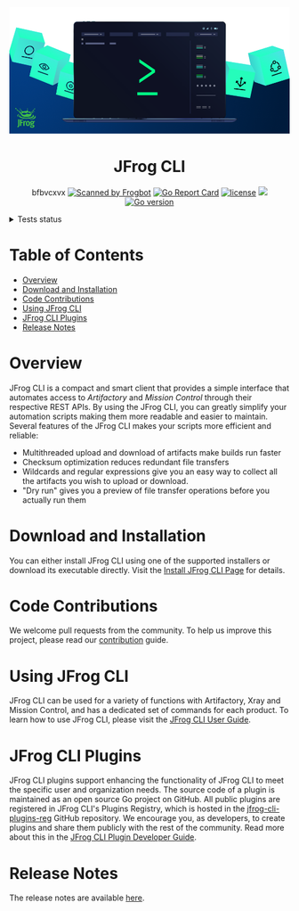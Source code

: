 [![JFrog CLI](images/jfrog-cli-intro.png)](https://github.com/jfrog/jfrog-cli)

<div align="center">

# JFrog CLI
bfbvcxvx
[![Scanned by Frogbot](https://raw.github.com/jfrog/frogbot/master/images/frogbot-badge.svg)](https://github.com/jfrog/frogbot#readme)
[![Go Report Card](https://goreportcard.com/badge/github.com/jfrog/jfrog-cli)](https://goreportcard.com/report/github.com/jfrog/jfrog-cli)
[![license](https://img.shields.io/badge/License-Apache_2.0-blue.svg?style=flat)](https://raw.githubusercontent.com/jfrog/jfrog-cli/v2/LICENSE) [![](https://img.shields.io/badge/Docs-%F0%9F%93%96-blue)](https://www.jfrog.com/confluence/display/CLI/JFrog+CLI)
[![Go version](https://img.shields.io/github/go-mod/go-version/jfrog/jfrog-cli)](https://tip.golang.org/doc/go1.20)

</div>

<details>
    <summary>Tests status</summary>
    <table>
        <tr>
            <th></th>
            <th width="100">V2</th>
            <th width="100">DEV</th>
        </tr>
        <div align="center">
            <tr>
                <td><img src="./images/artifactory.png" alt="artifactory"> Artifactory</td>
                <td>
                    <a href="https://github.com/jfrog/jfrog-cli/actions/workflows/artifactoryTests.yml?query=branch%3Av2">
                        <img src="https://github.com/jfrog/jfrog-cli/actions/workflows/artifactoryTests.yml/badge.svg?branch=v2" alt="">
                    </a>
                </td>
                <td>
                    <a href="https://github.com/jfrog/jfrog-cli/actions/workflows/artifactoryTests.yml?query=branch%3Adev">
                        <img src="https://github.com/jfrog/jfrog-cli/actions/workflows/artifactoryTests.yml/badge.svg?branch=dev" alt="">
                    </a>
                </td>
            </tr>
            <tr>
                <td><img src="./images/xray.png" alt="xray"> Xray</td>
                <td>
                    <a href="https://github.com/jfrog/jfrog-cli/actions/workflows/xrayTests.yml?query=branch%3Av2">
                        <img src="https://github.com/jfrog/jfrog-cli/actions/workflows/xrayTests.yml/badge.svg?branch=v2" alt="">
                    </a>
                </td>
                <td>
                    <a href="https://github.com/jfrog/jfrog-cli/actions/workflows/xrayTests.yml?query=branch%3Adev">
                        <img src="https://github.com/jfrog/jfrog-cli/actions/workflows/xrayTests.yml/badge.svg?branch=dev" alt="">
                    </a>
                </td>
            </tr>
            <tr>
                <td><img src="./images/distribution.png" alt="distribution"> Distribution</td>
                <td>
                    <a href="https://github.com/jfrog/jfrog-cli/actions/workflows/distributionTests.yml?query=branch%3Av2">
                        <img src="https://github.com/jfrog/jfrog-cli/actions/workflows/distributionTests.yml/badge.svg?branch=v2" alt="">
                    </a>
                </td>
                <td>
                    <a href="https://github.com/jfrog/jfrog-cli/actions/workflows/distributionTests.yml?query=branch%3Adev">
                        <img src="https://github.com/jfrog/jfrog-cli/actions/workflows/distributionTests.yml/badge.svg?branch=dev" alt="">
                    </a>
                </td>
            </tr>
            <tr>
                <td><img src="./images/access.png" alt="access"> Access</td>
                <td>
                    <a href="https://github.com/jfrog/jfrog-cli/actions/workflows/accessTests.yml?query=branch%3Av2">
                        <img src="https://github.com/jfrog/jfrog-cli/actions/workflows/accessTests.yml/badge.svg?branch=v2" alt="">
                    </a>
                </td>
                <td>
                    <a href="https://github.com/jfrog/jfrog-cli/actions/workflows/accessTests.yml?query=branch%3Adev">
                        <img src="https://github.com/jfrog/jfrog-cli/actions/workflows/accessTests.yml/badge.svg?branch=dev" alt="">
                    </a>
                </td>
            </tr>
            <tr>
                <td><img src="./images/maven.png" alt="maven"> Maven</td>
                <td>
                    <a href="https://github.com/jfrog/jfrog-cli/actions/workflows/mavenTests.yml?query=branch%3Av2">
                        <img src="https://github.com/jfrog/jfrog-cli/actions/workflows/mavenTests.yml/badge.svg?branch=v2" alt="">
                    </a>
                </td>
                <td>
                    <a href="https://github.com/jfrog/jfrog-cli/actions/workflows/mavenTests.yml?query=branch%3Adev">
                        <img src="https://github.com/jfrog/jfrog-cli/actions/workflows/mavenTests.yml/badge.svg?branch=dev" alt="">
                    </a>
                </td>
            </tr>
            <tr>
                <td><img src="./images/gradle.png" alt="gradle"> Gradle</td>
                <td>
                    <a href="https://github.com/jfrog/jfrog-cli/actions/workflows/gradleTests.yml?query=branch%3Av2">
                        <img src="https://github.com/jfrog/jfrog-cli/actions/workflows/gradleTests.yml/badge.svg?branch=v2" alt="">
                    </a>
                </td>
                <td>
                    <a href="https://github.com/jfrog/jfrog-cli/actions/workflows/gradleTests.yml?query=branch%3Adev">
                        <img src="https://github.com/jfrog/jfrog-cli/actions/workflows/gradleTests.yml/badge.svg?branch=dev" alt="">
                    </a>
                </td>
            </tr>
            <tr>
                <td><img src="./images/npm.png" alt="npm"> npm</td>
                <td>
                    <a href="https://github.com/jfrog/jfrog-cli/actions/workflows/npmTests.yml?query=branch%3Av2">
                        <img src="https://github.com/jfrog/jfrog-cli/actions/workflows/npmTests.yml/badge.svg?branch=v2" alt="">
                    </a>
                </td>
                <td>
                    <a href="https://github.com/jfrog/jfrog-cli/actions/workflows/npmTests.yml?query=branch%3Adev">
                        <img src="https://github.com/jfrog/jfrog-cli/actions/workflows/npmTests.yml/badge.svg?branch=dev" alt="">
                    </a>
                </td>
            </tr>
            <tr>
                <td><img src="./images/docker.png" alt="docker"> Docker</td>
                <td>
                    <a href="https://github.com/jfrog/jfrog-cli/actions/workflows/dockerTests.yml?query=branch%3Av2">
                        <img src="https://github.com/jfrog/jfrog-cli/actions/workflows/dockerTests.yml/badge.svg?branch=v2" alt="">
                    </a>
                </td>
                <td>
                    <a href="https://github.com/jfrog/jfrog-cli/actions/workflows/dockerTests.yml?query=branch%3Adev">
                        <img src="https://github.com/jfrog/jfrog-cli/actions/workflows/dockerTests.yml/badge.svg?branch=dev" alt="">
                    </a>
                </td>
            </tr>
            <tr>
               <td><img src="./images/podman.png" alt="podman"> Podman</td>
               <td>
                  <a href="https://github.com/jfrog/jfrog-cli/actions/workflows/podmanTests.yml?query=branch%3Av2">
                     <img src="https://github.com/jfrog/jfrog-cli/actions/workflows/podmanTests.yml/badge.svg?branch=v2" alt="">
                  </a>
               </td>
               <td>
                  <a href="https://github.com/jfrog/jfrog-cli/actions/workflows/podmanTests.yml?query=branch%3Adev">
                     <img src="https://github.com/jfrog/jfrog-cli/actions/workflows/podmanTests.yml/badge.svg?branch=dev" alt="">
                  </a>
               </td>
            </tr>
            <tr>
                <td><img src="./images/nuget.png" alt="nuget"> NuGet</td>
                <td>
                    <a href="https://github.com/jfrog/jfrog-cli/actions/workflows/nugetTests.yml?query=branch%3Av2">
                        <img src="https://github.com/jfrog/jfrog-cli/actions/workflows/nugetTests.yml/badge.svg?branch=v2" alt="">
                    </a>
                </td>
                <td>
                    <a href="https://github.com/jfrog/jfrog-cli/actions/workflows/nugetTests.yml?query=branch%3Adev">
                        <img src="https://github.com/jfrog/jfrog-cli/actions/workflows/nugetTests.yml/badge.svg?branch=dev" alt="">
                    </a>
                </td>
            </tr>
            <tr>
                <td><img src="./images/python.png" alt="python"> Python</td>
                <td>
                    <a href="https://github.com/jfrog/jfrog-cli/actions/workflows/pythonTests.yml?query=branch%3Av2">
                        <img src="https://github.com/jfrog/jfrog-cli/actions/workflows/pythonTests.yml/badge.svg?branch=v2" alt="">
                    </a>
                </td>
                <td>
                    <a href="https://github.com/jfrog/jfrog-cli/actions/workflows/pythonTests.yml?query=branch%3Adev">
                        <img src="https://github.com/jfrog/jfrog-cli/actions/workflows/pythonTests.yml/badge.svg?branch=dev" alt="">
                    </a>
                </td>
            </tr>
            <tr>
                <td><img src="./images/go.png" alt="go"> Go</td>
                <td>
                    <a href="https://github.com/jfrog/jfrog-cli/actions/workflows/goTests.yml?query=branch%3Av2">
                        <img src="https://github.com/jfrog/jfrog-cli/actions/workflows/goTests.yml/badge.svg?branch=v2" alt="">
                    </a>
                </td>
                <td>
                    <a href="https://github.com/jfrog/jfrog-cli/actions/workflows/goTests.yml?query=branch%3Adev">
                        <img src="https://github.com/jfrog/jfrog-cli/actions/workflows/goTests.yml/badge.svg?branch=dev" alt="">
                    </a>
                </td>
            </tr>
            <tr>
                <td> 📃 Scripts</td>
                <td>
                    <a href="https://github.com/jfrog/jfrog-cli/actions/workflows/scriptTests.yml?query=branch%3Av2">
                        <img src="https://github.com/jfrog/jfrog-cli/actions/workflows/goTests.yml/badge.svg?branch=v2" alt="">
                    </a>
                </td>
                <td>
                    <a href="https://github.com/jfrog/jfrog-cli/actions/workflows/scriptTests.yml?query=branch%3Adev">
                        <img src="https://github.com/jfrog/jfrog-cli/actions/workflows/goTests.yml/badge.svg?branch=dev" alt="">
                    </a>
                </td>
            </tr>
            <tr>
                <td>📊 Code Analysis</td>
                <td>
                    <a href="https://github.com/jfrog/jfrog-cli/actions/workflows/analysis.yml?query=branch%3Av2">
                        <img src="https://github.com/jfrog/jfrog-cli/actions/workflows/analysis.yml/badge.svg?branch=v2" alt="">
                    </a>
                </td>
                <td>
                    <a href="https://github.com/jfrog/jfrog-cli/actions/workflows/analysis.yml?query=branch%3Adev">
                        <img src="https://github.com/jfrog/jfrog-cli/actions/workflows/analysis.yml/badge.svg?branch=dev" alt="">
                    </a>
                </td>
            </tr>
            <tr>
                <td>🔌 Plugins</td>
                <td>
                    <a href="https://github.com/jfrog/jfrog-cli/actions/workflows/pluginsTests.yml?query=branch%3Av2">
                        <img src="https://github.com/jfrog/jfrog-cli/actions/workflows/pluginsTests.yml/badge.svg?branch=v2" alt="">
                    </a>
                </td>
                <td>
                    <a href="https://github.com/jfrog/jfrog-cli/actions/workflows/pluginsTests.yml?query=branch%3Adev">
                        <img src="https://github.com/jfrog/jfrog-cli/actions/workflows/pluginsTests.yml/badge.svg?branch=dev" alt="">
                    </a>
                </td>
            </tr>
            <tr>
                <td>☁️ Transfer To Cloud</td>
                <td>
                    <a href="https://github.com/jfrog/jfrog-cli/actions/workflows/transferTests.yml?query=branch%3Av2">
                        <img src="https://github.com/jfrog/jfrog-cli/actions/workflows/transferTests.yml/badge.svg?branch=v2" alt="">
                    </a>
                </td>
                <td>
                    <a href="https://github.com/jfrog/jfrog-cli/actions/workflows/transferTests.yml?query=branch%3Adev">
                        <img src="https://github.com/jfrog/jfrog-cli/actions/workflows/transferTests.yml/badge.svg?branch=dev" alt="">
                    </a>
                </td>
            </tr>
        </div>
    </table>
</details>

# Table of Contents

- [Overview](#overview)
- [Download and Installation](#download-and-installation)
- [Code Contributions](#code-contributions)
- [Using JFrog CLI](#using-jfrog-cli)
- [JFrog CLI Plugins](#jfrog-cli-plugins)
- [Release Notes](#release-notes)

# Overview

JFrog CLI is a compact and smart client that provides a simple interface that automates access to _Artifactory_ and
_Mission Control_ through their respective REST APIs.
By using the JFrog CLI, you can greatly simplify your automation scripts making them more readable and easier to
maintain.
Several features of the JFrog CLI makes your scripts more efficient and reliable:

- Multithreaded upload and download of artifacts make builds run faster
- Checksum optimization reduces redundant file transfers
- Wildcards and regular expressions give you an easy way to collect all the artifacts you wish to upload or download.
- "Dry run" gives you a preview of file transfer operations before you actually run them

# Download and Installation

You can either install JFrog CLI using one of the supported installers or download its executable directly. Visit
the [Install JFrog CLI Page](https://jfrog.com/getcli/) for details.

# Code Contributions

We welcome pull requests from the community. To help us improve this project, please read our [contribution](CONTRIBUTING.md) guide.

# Using JFrog CLI

JFrog CLI can be used for a variety of functions with Artifactory, Xray and Mission Control,
and has a dedicated set of commands for each product.
To learn how to use JFrog CLI, please visit
the [JFrog CLI User Guide](https://jfrog.com/help/r/jfrog-cli).

# JFrog CLI Plugins

JFrog CLI plugins support enhancing the functionality of JFrog CLI to meet the specific user and organization needs. The
source code of a plugin is maintained as an open source Go project on GitHub. All public plugins are registered in JFrog
CLI's Plugins Registry, which is hosted in the [jfrog-cli-plugins-reg](https://github.com/jfrog/jfrog-cli-plugins-reg)
GitHub repository. We encourage you, as developers, to create plugins and share them publicly with the rest of the
community. Read more about this in the [JFrog CLI Plugin Developer Guide](guides/jfrog-cli-plugins-developer-guide.md).

# Release Notes

The release notes are available [here](https://github.com/jfrog/jfrog-cli/releases).
